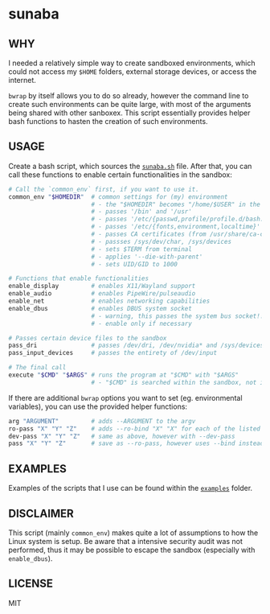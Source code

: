 # sunaba

## WHY

I needed a relatively simple way to create sandboxed environments, which could not access my `$HOME` folders, external storage devices, or access the internet.

`bwrap` by itself allows you to do so already, however the command line to create such environments can be quite large, with most of the arguments being shared with other sanboxex. This script essentially provides helper bash functions to hasten the creation of such environments.

## USAGE

Create a bash script, which sources the [`sunaba.sh`](./sunaba.sh) file. After that, you can call these functions to enable certain functionalities in the sandbox:

```bash
# Call the `common_env` first, if you want to use it.
common_env "$HOMEDIR"  # common settings for (my) environment
                       # - the "$HOMEDIR" becomes "/home/$USER" in the sandbox
                       # - passes '/bin' and '/usr'
                       # - passes '/etc/{passwd,profile/profile.d/bash.bashrc/bash_completion.d}
                       # - passes '/etc/{fonts,environment,localtime}'
                       # - passes CA certificates (from /usr/share/ca-certificates, /etc/{ssl,ca-certificates})
                       # - passses /sys/dev/char, /sys/devices
                       # - sets $TERM from terminal
                       # - applies '--die-with-parent'
                       # - sets UID/GID to 1000

# Functions that enable functionalities
enable_display         # enables X11/Wayland support
enable_audio           # enables PipeWire/pulseaudio
enable_net             # enables networking capabilities
enable_dbus            # enables DBUS system socket
                       # - warning, this passes the system bus socket!!
                       # - enable only if necessary

# Passes certain device files to the sandbox
pass_dri               # passes /dev/dri, /dev/nvidia* and /sys/devices
pass_input_devices     # passes the entirety of /dev/input

# The final call
execute "$CMD" "$ARGS" # runs the program at "$CMD" with "$ARGS"
                       # - "$CMD" is searched within the sandbox, not in host
```

If there are additional `bwrap` options you want to set (eg. environmental variables), you can use the provided helper functions:
```bash
arg "ARGUMENT"         # adds --ARGUMENT to the argv
ro-pass "X" "Y" "Z"    # adds --ro-bind "X" "X" for each of the listed paths
dev-pass "X" "Y" "Z"   # same as above, however with --dev-pass
pass "X" "Y" "Z"       # save as --ro-pass, however uses --bind instead (rw file access)
```

## EXAMPLES

Examples of the scripts that I use can be found within the [`examples`](./examples/) folder.

## DISCLAIMER

This script (mainly `common_env`) makes quite a lot of assumptions to how the Linux system is setup. Be aware that a intensive security audit was not performed, thus it may be possible to escape the sandbox (especially with `enable_dbus`).

## LICENSE

MIT